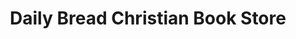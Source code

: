 ---
title: "Daily Bread Christian Book Store"
url: /bayboro/daily-bread-christian-book-store/
shop: books
---